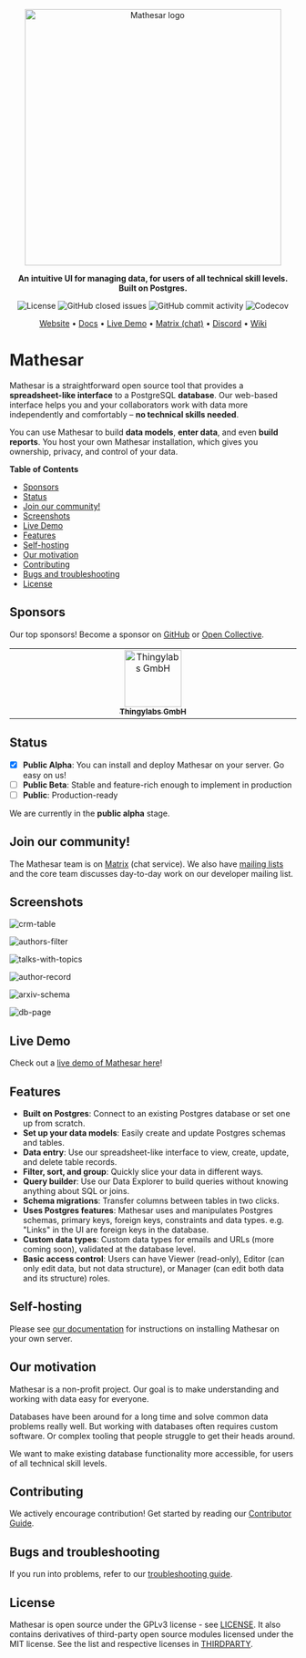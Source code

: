 <p align="center">
    <img src="https://user-images.githubusercontent.com/845767/218793207-a84a8c9e-d147-40a8-839b-f2b5d8b1ccba.png" width=450px alt="Mathesar logo"/>
</p>
<p align="center"><b>An intuitive UI for managing data, for users of all technical skill levels. Built on Postgres.</b></p>
<p align="center">
    <img alt="License" src="https://img.shields.io/github/license/centerofci/mathesar">
    <img alt="GitHub closed issues" src="https://img.shields.io/github/issues-closed/centerofci/mathesar">
    <img alt="GitHub commit activity" src="https://img.shields.io/github/commit-activity/w/centerofci/mathesar">
    <img alt="Codecov" src="https://img.shields.io/codecov/c/github/centerofci/mathesar">
</p>

<p align="center">
  <a href="https://mathesar.org?ref=github-readme" target="_blank">Website</a> • <a href="https://docs.mathesar.org?ref=github-readme" target="_blank">Docs</a> • <a href="https://demo.mathesar.org?ref=github-readme" target="_blank">Live Demo</a> • <a href="https://wiki.mathesar.org/en/community/matrix" target="_blank">Matrix (chat)</a> • <a href="https://discord.gg/enaKqGn5xx" target="_blank">Discord</a> • <a href="https://wiki.mathesar.org/" target="_blank">Wiki</a>
</p>


# Mathesar

Mathesar is a straightforward open source tool that provides a **spreadsheet-like interface** to a PostgreSQL **database**. Our web-based interface helps you and your collaborators work with data more independently and comfortably – **no technical skills needed**.

You can use Mathesar to build **data models**, **enter data**, and even **build reports**. You host your own Mathesar installation, which gives you ownership, privacy, and control of your data.

<!-- START doctoc generated TOC please keep comment here to allow auto update -->
<!-- DON'T EDIT THIS SECTION, INSTEAD RE-RUN doctoc TO UPDATE -->
**Table of Contents**

- [Sponsors](#sponsors)
- [Status](#status)
- [Join our community!](#join-our-community)
- [Screenshots](#screenshots)
- [Live Demo](#live-demo)
- [Features](#features)
- [Self-hosting](#self-hosting)
- [Our motivation](#our-motivation)
- [Contributing](#contributing)
- [Bugs and troubleshooting](#bugs-and-troubleshooting)
- [License](#license)

<!-- END doctoc generated TOC please keep comment here to allow auto update -->

## Sponsors
Our top sponsors! Become a sponsor on [GitHub](https://github.com/sponsors/centerofci) or [Open Collective](https://opencollective.com/mathesar).

<table>
  <tbody>
    <tr>
      <td align="center" valign="top" width="14.28%">
          <a href="https://www.thingylabs.io/">
              <img src="https://user-images.githubusercontent.com/287034/226116547-cd28e16a-4c89-4a01-bc98-5a19b02ab1b2.png" width="100px;" alt="Thingylabs GmbH"/>
              <br />
              <sub><b>Thingylabs GmbH</b></sub>
          </a>
          <br />
      </td>
    </tr>
  </tbody>
</table>

## Status
- [x] **Public Alpha**: You can install and deploy Mathesar on your server. Go easy on us!
- [ ] **Public Beta**: Stable and feature-rich enough to implement in production
- [ ] **Public**: Production-ready

We are currently in the **public alpha** stage.

## Join our community!
The Mathesar team is on [Matrix](https://wiki.mathesar.org/en/community/matrix) (chat service). We also have [mailing lists](https://wiki.mathesar.org/en/community/mailing-lists) and the core team discusses day-to-day work on our developer mailing list. 

## Screenshots

![crm-table](https://user-images.githubusercontent.com/287034/220773466-1790a826-923e-47a8-8f7e-1edb67970a16.png)

![authors-filter](https://user-images.githubusercontent.com/287034/220773378-78e05984-5f0f-4ed2-9682-b75ca0f6867c.png)

![talks-with-topics](https://user-images.githubusercontent.com/287034/220773633-0a4ff810-a1e1-476f-b5b0-2667ba97f07a.png)

![author-record](https://user-images.githubusercontent.com/287034/220773738-a3fd0dda-cf16-45ed-a8ef-4e40647bb074.png)

![arxiv-schema](https://user-images.githubusercontent.com/287034/220773323-bd6ffb31-835b-4df5-981e-dae6341d42bb.png)

![db-page](https://user-images.githubusercontent.com/287034/220773522-8c1c1483-2389-4f5e-83b2-e54836983035.png)  

## Live Demo
Check out a [live demo of Mathesar here](https://demo.mathesar.org)!

## Features
- **Built on Postgres**: Connect to an existing Postgres database or set one up from scratch.
- **Set up your data models**: Easily create and update Postgres schemas and tables.
- **Data entry**: Use our spreadsheet-like interface to view, create, update, and delete table records.
- **Filter, sort, and group**: Quickly slice your data in different ways.
- **Query builder**: Use our Data Explorer to build queries without knowing anything about SQL or joins.
- **Schema migrations**: Transfer columns between tables in two clicks.
- **Uses Postgres features**: Mathesar uses and manipulates Postgres schemas, primary keys, foreign keys, constraints and data types. e.g. "Links" in the UI are foreign keys in the database.
- **Custom data types**: Custom data types for emails and URLs (more coming soon), validated at the database level.
- **Basic access control**: Users can have Viewer (read-only), Editor (can only edit data, but not data structure), or Manager (can edit both data and its structure) roles.

## Self-hosting
Please see [our documentation](https://docs.mathesar.org/) for instructions on installing Mathesar on your own server.

## Our motivation
Mathesar is a non-profit project. Our goal is to make understanding and working with data easy for everyone.

Databases have been around for a long time and solve common data problems really well. But working with databases often requires custom software. Or complex tooling that people struggle to get their heads around.

We want to make existing database functionality more accessible, for users of all technical skill levels.

## Contributing
We actively encourage contribution! Get started by reading our [Contributor Guide](./CONTRIBUTING.md).

## Bugs and troubleshooting
If you run into problems, refer to our [troubleshooting guide](./TROUBLESHOOTING.md).

## License
Mathesar is open source under the GPLv3 license - see [LICENSE](LICENSE). It also contains derivatives of third-party open source modules licensed under the MIT license. See the list and respective licenses in [THIRDPARTY](THIRDPARTY).
